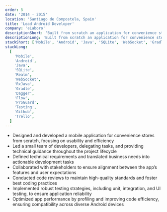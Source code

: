 ```yaml
---
order: 5
date: '2014 - 2015'
location: 'Santiago de Compostela, Spain'
title: 'Lead Android Developer'
company: 'eLaboro'
descriptionShort: 'Built from scratch an application for convenience stores, focusing on delivering a user-friendly and efficient solution tailored to their needs. This was my first experience leading a small team'
descriptionLong: 'Built from scratch an application for convenience stores, focusing on delivering a user-friendly and efficient solution tailored to their needs. Took ownership of the entire development lifecycle, from architecture and design to implementation and deployment. This was my first experience leading a small team, where I provided guidance, delegated tasks, and ensured the project’s timely delivery'
stackShort: ['Mobile', 'Android', 'Java', 'SQLite', 'WebSocket', 'Gradle', 'ProGuard', 'Testing', 'Github', 'Trello']
stackLong:
  [
    'Mobile',
    'Android',
    'Java',
    'SQLite',
    'Realm',
    'WebSocket',
    'RxJava',
    'Gradle',
    'Dagger',
    'Flow',
    'ProGuard',
    'Testing',
    'Github',
    'Trello',
  ]
---
```


<p>
  <ul>
    <li><span class="text-primary">Designed and developed</span> a mobile application for convenience stores from scratch, focusing on usability and efficiency</li>
    <li><span class="text-primary">Led a small team</span> of developers, delegating tasks, and providing technical guidance throughout the project lifecycle</li>
    <li><span class="text-primary">Defined technical requirements</span> and translated business needs into actionable development tasks</li>
    <li><span class="text-primary">Collaborated with stakeholders</span> to ensure alignment between the app’s features and user expectations</li>
    <li><span class="text-primary">Conducted code reviews</span> to maintain high-quality standards and foster best coding practices</li>
    <li><span class="text-primary">Implemented robust testing strategies</span>, including unit, integration, and UI testing, to ensure application reliability</li>
    <li><span class="text-primary">Optimized app performance</span> by profiling and improving code efficiency, ensuring compatibility across diverse Android devices</li>
  </ul>
</p>
